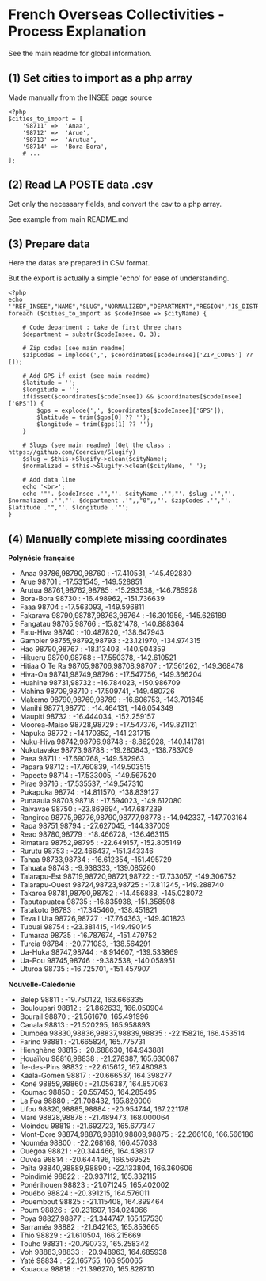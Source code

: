 # French Overseas Collectivities - Process Explanation
See the main readme for global information.

## (1) Set cities to import as a php array
Made manually from the INSEE page source
```
<?php
$cities_to_import = [
	'98711' =>	'Anaa',
	'98712' =>	'Arue',
	'98713' =>	'Arutua',
	'98714' =>	'Bora-Bora',
	# ...
];
```

## (2) Read LA POSTE data .csv
Get only the necessary fields, and convert the csv to a php array.

See example from main README.md

## (3) Prepare data
Here the datas are prepared in CSV format.

But the export is actually a simple 'echo' for ease of understanding.

```
<?php
echo '"REF_INSEE","NAME","SLUG","NORMALIZED","DEPARTMENT","REGION","IS_DISTRICT","DISTRICT_OF","ZIP_CODES","LATITUDE","LONGITUDE"';
foreach ($cities_to_import as $codeInsee => $cityName) {

	# Code department : take de first three chars
	$department = substr($codeInsee, 0, 3);

	# Zip codes (see main readme)
	$zipCodes = implode(',', $coordinates[$codeInsee]['ZIP_CODES'] ?? []);

	# Add GPS if exist (see main readme)
	$latitude = '';
	$longitude = '';
	if(isset($coordinates[$codeInsee]) && $coordinates[$codeInsee]['GPS']) {
		$gps = explode(',', $coordinates[$codeInsee]['GPS']);
		$latitude = trim($gps[0] ?? '');
		$longitude = trim($gps[1] ?? '');
	}

	# Slugs (see main readme) (Get the class : https://github.com/Coercive/Slugify)
	$slug = $this->Slugify->clean($cityName);
	$normalized = $this->Slugify->clean($cityName, ' ');

	# Add data line
	echo '<br>';
	echo '"'. $codeInsee .'","'. $cityName .'","'. $slug .'","'. $normalized .'","'. $department .'",,"0",,"'. $zipCodes .'","'. $latitude .'","'. $longitude .'"';
}
```

## (4) Manually complete missing coordinates

**Polynésie française**

- Anaa 98786,98790,98760 : -17.410531, -145.492830
- Arue 98701 : -17.531545, -149.528851
- Arutua 98761,98762,98785 : -15.293538, -146.785928
- Bora-Bora 98730 : -16.498962, -151.736639
- Faaa 98704 : -17.563093, -149.596811
- Fakarava 98790,98787,98763,98764 : -16.301956, -145.626189
- Fangatau 98765,98766 : -15.821478, -140.888364
- Fatu-Hiva 98740 : -10.487820, -138.647943
- Gambier 98755,98792,98793 : -23.121970, -134.974315
- Hao 98790,98767 : -18.113403, -140.904359
- Hikueru 98790,98768 : -17.550378, -142.610521
- Hitiaa O Te Ra 98705,98706,98708,98707 : -17.561262, -149.368478
- Hiva-Oa 98741,98749,98796 : -17.547756, -149.366204
- Huahine 98731,98732 : -16.784023, -150.986709
- Mahina 98709,98710 : -17.509741, -149.480726
- Makemo 98790,98769,98789 : -16.606753, -143.701645
- Manihi 98771,98770 : -14.464131, -146.054349
- Maupiti 98732 : -16.444034, -152.259157
- Moorea-Maiao 98728,98729 : -17.547376, -149.821121
- Napuka 98772 : -14.170352, -141.231715
- Nuku-Hiva 98742,98796,98748 : -8.862928, -140.141781
- Nukutavake 98773,98788 : -19.280843, -138.783709
- Paea 98711 : -17.690768, -149.582963
- Papara 98712 : -17.760839, -149.503515
- Papeete 98714 : -17.533005, -149.567520
- Pirae 98716 : -17.535537, -149.547310
- Pukapuka 98774 : -14.811570, -138.839127
- Punaauia 98703,98718 : -17.594023, -149.612080
- Raivavae 98750 : -23.869694, -147.687239
- Rangiroa 98775,98776,98790,98777,98778 : -14.942337, -147.703164
- Rapa 98751,98794 : -27.627045, -144.337009
- Reao 98780,98779 : -18.466728, -136.463115
- Rimatara 98752,98795 : -22.649157, -152.805149
- Rurutu 98753 : -22.466437, -151.343346
- Tahaa 98733,98734 : -16.612354, -151.495729
- Tahuata 98743 : -9.938333, -139.085260
- Taiarapu-Est 98719,98720,98721,98722 : -17.733057, -149.306752
- Taiarapu-Ouest 98724,98723,98725 : -17.811245, -149.288740
- Takaroa 98781,98790,98782 : -14.456888, -145.028072
- Taputapuatea 98735 : -16.835938, -151.358598
- Tatakoto 98783 : -17.345460, -138.451821
- Teva I Uta 98726,98727 : -17.764363, -149.401823
- Tubuai 98754 : -23.381415, -149.490145
- Tumaraa 98735 : -16.787674, -151.479752
- Tureia 98784 : -20.771083, -138.564291
- Ua-Huka 98747,98744 : -8.914607, -139.533869
- Ua-Pou 98745,98746 : -9.382538, -140.058951
- Uturoa 98735 : -16.725701, -151.457907

**Nouvelle-Calédonie**

- Belep 98811 : -19.750122, 163.666335
- Bouloupari 98812 : -21.862633, 166.050904
- Bourail 98870 : -21.561670, 165.491996
- Canala 98813 : -21.520295, 165.958893
- Dumbéa 98830,98836,98837,98839,98835 : -22.158216, 166.453514
- Farino 98881 : -21.665824, 165.775731
- Hienghène 98815 : -20.688630, 164.943881
- Houaïlou 98816,98838 : -21.278387, 165.630087
- Île-des-Pins 98832 : -22.615612, 167.480983
- Kaala-Gomen 98817 : -20.666537, 164.398277
- Koné 98859,98860 : -21.056387, 164.857063
- Koumac 98850 : -20.557453, 164.285495
- La Foa 98880 : -21.708432, 165.826006
- Lifou 98820,98885,98884 : -20.954744, 167.221178
- Maré 98828,98878 : -21.489473, 168.000064
- Moindou 98819 : -21.692723, 165.677347
- Mont-Dore 98874,98876,98810,98809,98875 : -22.266108, 166.566186
- Nouméa 98800 : -22.268168, 166.457038
- Ouégoa 98821 : -20.344466, 164.438317
- Ouvéa 98814 : -20.644496, 166.569525
- Païta 98840,98889,98890 : -22.133804, 166.360606
- Poindimié 98822 : -20.937112, 165.332115
- Ponérihouen 98823 : -21.071245, 165.402002
- Pouébo 98824 : -20.391215, 164.576011
- Pouembout 98825 : -21.115408, 164.899464
- Poum 98826 : -20.231607, 164.024066
- Poya 98827,98877 : -21.344747, 165.157530
- Sarraméa 98882 : -21.642163, 165.853665
- Thio 98829 : -21.610504, 166.215669
- Touho 98831 : -20.790733, 165.258342
- Voh 98883,98833 : -20.948963, 164.685938
- Yaté 98834 : -22.165755, 166.950065
- Kouaoua 98818 : -21.396270, 165.828710